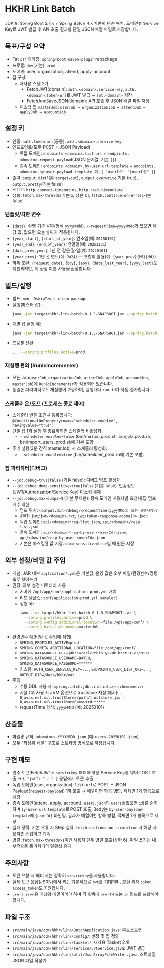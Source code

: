 # HKHR Link Batch

JDK 8, Spring Boot 2.7.x + Spring Batch 4.x 기반의 단순 배치. 도메인별 Service Key로 JWT 발급 후 API 호출 결과를 단일 JSON 배열 파일로 저장합니다.

## 목표/구성 요약
- Fat Jar 패키징: `spring-boot-maven-plugin` repackage
- 프로필: `dev`(기본), `prod`
- 도메인: user, organization, attend, apply, account
- 잡 구성:
  - 재사용 스텝 2개
    - FetchJWT(domain): `auth.<domain>.service-key`, `auth.<domain>.token-url`로 JWT 발급 → `jwt.<domain>` 저장
    - FetchAndSaveJSON(domain): API 호출 후 JSON 배열 파일 저장
  - 마스터 잡 `masterJob`: `userJob → organizationJob → attendJob → applyJob → accountJob`

## 설정 키
- 인증: `auth.token-url`(공통), `auth.<domain>.service-key`
- 엔드포인트(모두 POST + JSON Payload)
  - 독립 도메인: `endpoints.<domain>.list-url` + `endpoints.<domain>.request-payload`(JSON 문자열, 기본 `{}`)
  - 종속 도메인: `endpoints.<domain>.by-user-url-template` + `endpoints.<domain>.by-user-payload-template` (예: `{ "userId": "{userId}" }`)
- 출력: `output.dir`(기본 `target/out`), `output.overwrite`(기본 true), `output.pretty`(기본 false)
- HTTP: `http.connect-timeout-ms`, `http.read-timeout-ms`
- 성능: `fetch.max-threads`(기본 6, 상한 6), `fetch.continue-on-error`(기본 false)

### 템플릿/치환 변수
- `{date}`: 실행 기준 날짜(형식 `yyyyMMdd`). `--requestTime=yyyyMMdd`가 있으면 해당 값, 없으면 오늘 날짜가 적용됩니다.
- `{year_start}`, `{start_of_year}`: 연초일(예: `20250101`)
- `{year_end}`, `{end_of_year}`: 연말일(예: `20251231`)
- `{date_prev_year}`: 1년 전 같은 월·일(예: `20240101`)
- `{year_prev}`: 1년 전 연도(예: `2024`) — 조합에 활용(예: `{year_prev}{MM}{dd}`)
- 하위 호환: `{request_date}`, `{boy}`, `{eoy}`, `{date_last_year}`, `{yyyy_last}`도 지원되지만, 위 권장 이름 사용을 권장합니다.

## 빌드/실행
- 빌드: `mvn -DskipTests clean package`
- 실행(마스터 잡):
  ```bash
  java -jar target/hkhr-link-batch-0.1.0-SNAPSHOT.jar --spring.batch.job.names=masterJob --requestTime=20250101
  ```
- 개별 잡 실행 예:
  ```bash
  java -jar target/hkhr-link-batch-0.1.0-SNAPSHOT.jar --spring.batch.job.names=userJob --requestTime=20250101
  ```
- 프로필 전환:
  ```bash
  ... --spring.profiles.active=prod
  ```

### 재실행 편의 (RunIdIncrementer)
- 모든 Job(`userJob`, `organizationJob`, `attendJob`, `applyJob`, `accountJob`, `masterJob`)에 `RunIdIncrementer`가 적용되어 있습니다.
- 동일한 파라미터로도 재실행이 가능하며, 실행마다 `run.id`가 자동 증가합니다.

### 스케줄러 온/오프 (프로세스 종료 제어)
- 스케줄러 빈은 조건부 등록입니다: `@ConditionalOnProperty(name="scheduler.enabled", havingValue="true")`
- 단일 잡 1회 실행 후 종료하려면 스케줄러 비활성화:
  - `--scheduler.enabled=false` (bin/master_prod.sh, bin/job_prod.sh, bin/import_users_prod.sh에 기본 포함)
- 주기 실행(3분 간격 masterJob) 시 스케줄러 활성화:
  - `--scheduler.enabled=true` (bin/scheduler_prod.sh에 기본 포함)

### 잡 파라미터(디버그)
- `--job.debug=true|false` (기본 false): 디버그 덤프 활성화
- `--job.debug.dump-sensitive=true|false` (기본 false): 민감정보(JWT/Authorization/Service Key) 마스킹 해제
- `--job.debug.max-dumps=N` (기본 무제한): 종속 도메인 사용자별 요청/응답 덤프 개수 제한
  - 덤프 위치: `<output.dir>/debug/<requestTime(yyyyMMdd) 또는 실행시각>/`
  - JWT: `jwt/jwt-<domain>.txt`, `jwt/token-response-<domain>.json`
  - 독립 도메인: `api/<domain>/req-list.json`, `api/<domain>/resp-list.json`
  - 종속 도메인: `api/<domain>/req-by-user-<userId>.json`, `api/<domain>/resp-by-user-<userId>.json`
  - 기본은 마스킹된 값 저장. `dump-sensitive=true`일 때 원문 저장

## 외부 설정/비밀 값 주입
- 개념: JAR 내부 `application*.yml`은 기본값, 운영 값은 외부 파일/환경변수/명령줄로 덮어쓰기
- 권장: 외부 설정 디렉터리 사용
  - 서버에 `/opt/app/conf/application-prod.yml` 배치
  - 리포 템플릿: `conf/application-prod.yml.sample:1`
  - 실행 예:
    ```bash
    java -jar target/hkhr-link-batch-0.1.0-SNAPSHOT.jar \
      --spring.profiles.active=prod \
      --spring.config.additional-location=file:/opt/app/conf/ \
      --spring.batch.job.names=masterJob
    ```
- 환경변수 예(비밀 값 주입에 적합)
  - `SPRING_PROFILES_ACTIVE=prod`
  - `SPRING_CONFIG_ADDITIONAL_LOCATION=file:/opt/app/conf/`
  - `SPRING_DATASOURCE_URL=jdbc:oracle:thin:@//db-host:1521/PROD`
  - `SPRING_DATASOURCE_USERNAME=BATCH`, `SPRING_DATASOURCE_PASSWORD=******`
  - 커스텀: `AUTH_USER_SERVICE_KEY=...`, `ENDPOINTS_USER_LIST_URL=...`, `OUTPUT_DIR=/data/hkhr/out`
- 주의
  - 수동 DDL 사용 시: `spring.batch.jdbc.initialize-schema=never`
  - 사설 CA 사용 시 JVM 옵션으로 truststore 지정(예시):
    `-Djavax.net.ssl.trustStore=/path/truststore.jks -Djavax.net.ssl.trustStorePassword=*****`
  - requestTime 형식: `yyyyMMdd` (예: 20250101)

## 산출물
- 파일명 규칙: `<domain>s-YYYYMMDD.json` (예: `users-20250101.json`)
- 모두 "최상위 배열" 구조로 스트리밍 방식으로 저장됩니다.

## 구현 메모
- 인증 토큰(FetchJWT): `servicekey` 헤더에 평문 Service Key를 넣어 POST 호출 → `{ "jwt": "..." }` 응답에서 토큰 추출
- 독립 도메인(user, organization): `list-url`로 POST + JSON Payload(`request-payload`) 1회 호출 → 배열이면 항목 병합, 객체면 1개 항목으로 저장
- 종속 도메인(attend, apply, account): `users.json`의 `userId`(없으면 `id`)를 순회하며 `by-user-url-template`로 POST 호출, Body는 `by-user-payload-template`에 `{userId}` 바인딩. 결과가 배열이면 항목 병합, 객체면 1개 항목으로 저장
- 실패 정책: 기본 오류 시 Step 실패. `fetch.continue-on-error=true` 시 해당 사용자만 스킵하고 계속
- 병렬: `fetch.max-threads>1`이면 사용자 단위 병렬 호출(상한 6). 파일 쓰기는 내부적으로 동기화되어 일관성 유지

## 주의사항
- 토큰 요청 시 헤더 키는 정확히 `servicekey`를 사용합니다.
- 실제 토큰 응답(JSON)에서 키는 기본적으로 `jwt`를 기대하며, 호환 위해 `token`, `access_token`도 지원합니다.
- `users.json`은 최상위 배열이어야 하며 각 항목에 `userId` 또는 `id` 필드를 포함해야 합니다.

## 파일 구조
- `src/main/java/com/hkhr/link/BatchApplication.java`: 부트스트랩
- `src/main/java/com/hkhr/link/config/`: 설정 및 잡 정의
- `src/main/java/com/hkhr/link/tasklet/`: 재사용 Tasklet 2개
- `src/main/java/com/hkhr/link/service/JwtService.java`: JWT 발급
- `src/main/java/com/hkhr/link/util/JsonArrayFileWriter.java`: 스트리밍 JSON 파일 작성기
